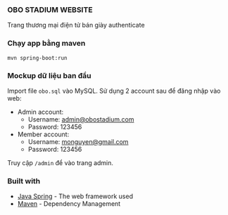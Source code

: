### OBO STADIUM WEBSITE
Trang thương mại điện tử bán giày authenticate 

### Chạy app bằng maven

```shell
mvn spring-boot:run
```

### Mockup dữ liệu ban đầu

Import file ```obo.sql``` vào MySQL. Sử dụng 2 account sau để đăng nhập vào web:

- Admin account:
    - Username: admin@obostadium.com
    - Password: 123456
- Member account:
    - Username: monguyen@gmail.com
    - Password: 123456
    

Truy cập ```/admin``` để vào trang admin.

### Built with
- [Java Spring](https://spring.io/) - The web framework used
- [Maven](https://mvnrepository.com/) - Dependency Management